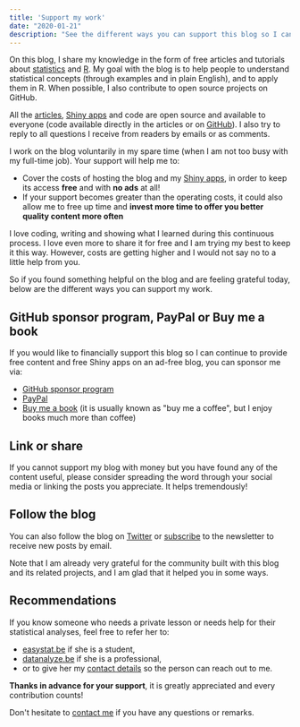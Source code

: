 ```yaml
---
title: 'Support my work'
date: "2020-01-21"
description: "See the different ways you can support this blog so I can continue to provide free content. Any help is greatly appreciated. Thanks in advance!"
---
```


On this blog, I share my knowledge in the form of free articles and tutorials about [statistics](/tags/statistics/) and [R](/tags/r/). My goal with the blog is to help people to understand statistical concepts (through examples and in plain English), and to apply them in R. When possible, I also contribute to open source projects on GitHub.

All the [articles](/blog/), [Shiny apps](/tags/shiny/) and code are open source and available to everyone (code available directly in the articles or on [GitHub](https://github.com/AntoineSoetewey)). I also try to reply to all questions I receive from readers by emails or as comments.

I work on the blog voluntarily in my spare time (when I am not too busy with my full-time job). Your support will help me to:

* Cover the costs of hosting the blog and my [Shiny apps](/tags/shiny/), in order to keep its access **free** and with **no ads** at all!
* If your support becomes greater than the operating costs, it could also allow me to free up time and **invest more time to offer you better quality content more often**

I love coding, writing and showing what I learned during this continuous process. I love even more to share it for free and I am trying my best to keep it this way. However, costs are getting higher and I would not say no to a little help from you.

So if you found something helpful on the blog and are feeling grateful today, below are the different ways you can support my work.

## GitHub sponsor program, PayPal or Buy me a book

If you would like to financially support this blog so I can continue to provide free content and free Shiny apps on an ad-free blog, you can sponsor me via:

- [GitHub sponsor program](https://github.com/sponsors/AntoineSoetewey)
- [PayPal](https://www.paypal.com/donate/?hosted_button_id=TUVCTTX838UC2)
- [Buy me a book](https://www.buymeacoffee.com/statsandr) (it is usually known as "buy me a coffee", but I enjoy books much more than coffee)

## Link or share

If you cannot support my blog with money but you have found any of the content useful, please consider spreading the word through your social media or linking the posts you appreciate. It helps tremendously!

## Follow the blog

You can also follow the blog on [Twitter](https://twitter.com/statsandr) or [subscribe](/subscribe/) to the newsletter to receive new posts by email.

Note that I am already very grateful for the community built with this blog and its related projects, and I am glad that it helped you in some ways.

## Recommendations

If you know someone who needs a private lesson or needs help for their statistical analyses, feel free to refer her to:

- [easystat.be](https://easystat.be/) if she is a student,
- [datanalyze.be](https://datanalyze.be/) if she is a professional,
- or to give her my [contact details](/contact/) so the person can reach out to me.

**Thanks in advance for your support**, it is greatly appreciated and every contribution counts!

Don't hesitate to [contact me](/contact/) if you have any questions or remarks.

<script data-name="BMC-Widget" data-cfasync="false" src="https://cdnjs.buymeacoffee.com/1.0.0/widget.prod.min.js" data-id="statsandr" data-description="Support me on Buy me a coffee!" data-message="" data-color="#5F7FFF" data-position="Right" data-x_margin="18" data-y_margin="18"></script>
